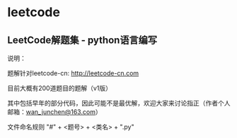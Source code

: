 # leetcode

LeetCode解题集 - python语言编写
--------------------------------------------
说明：


题解针对leetcode-cn:  http://leetcode-cn.com


目前大概有200道题目的题解（v1版）


其中包括早年的部分代码，因此可能不是最优解，欢迎大家来讨论指正（作者个人邮箱：wan_junchen@163.com）


文件命名规则 "#" + <题号> + <类名> + ".py"
